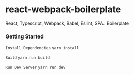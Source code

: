 # react-webpack-boilerplate
React, Typescript, Webpack, Babel, Eslint, SPA.. Boilerplate
### Getting Started

`Install Dependencies`
```yarn install```

`Build`
```yarn run build```

`Run Dev Server`
```yarn run dev```